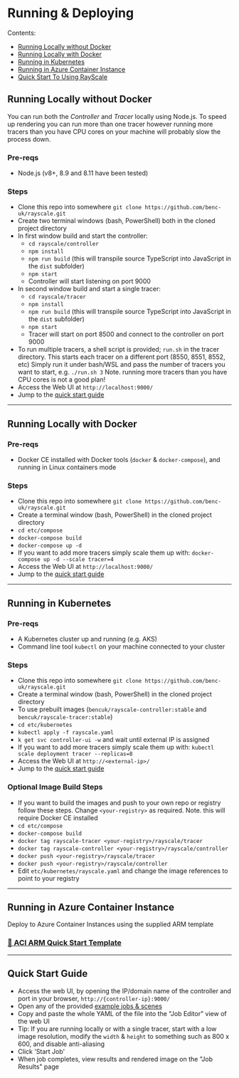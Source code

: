 # Running & Deploying 

Contents:
- [Running Locally without Docker](#running-locally-without-docker)
- [Running Locally with Docker](#running-locally-with-docker)
- [Running in Kubernetes](#running-in-kubernetes)
- [Running in Azure Container Instance](#running-in-azure-container-instance)
- [Quick Start To Using RayScale](#quick-start-guide)

## Running Locally without Docker
You can run both the *Controller* and *Tracer* locally using Node.js. To speed up rendering you can run more than one tracer however running more tracers than you have CPU cores on your machine will probably slow the process down.

### Pre-reqs
- Node.js (v8+, 8.9 and 8.11 have been tested)

### Steps
- Clone this repo into somewhere `git clone https://github.com/benc-uk/rayscale.git`
- Create two terminal windows (bash, PowerShell) both in the cloned project directory
- In first window build and start the controller:
  - `cd rayscale/controller`
  - `npm install`
  - `npm run build` (this will transpile source TypeScript into JavaScript in the `dist` subfolder)
  - `npm start`
  - Controller will start listening on port 9000
- In second window build and start a single tracer:
  - `cd rayscale/tracer`
  - `npm install`
  - `npm run build` (this will transpile source TypeScript into JavaScript in the `dist` subfolder)
  - `npm start`
  - Tracer will start on port 8500 and connect to the controller on port 9000
- To run multiple tracers, a shell script is provided; `run.sh` in the tracer directory. This starts each tracer on a different port (8550, 8551, 8552, etc) Simply run it under bash/WSL and pass the number of tracers you want to start, e.g. `./run.sh 3` Note. running more tracers than you have CPU cores is not a good plan!
- Access the Web UI at `http://localhost:9000/`
- Jump to the [quick start guide](#quick-start-guide)

---

## Running Locally with Docker

### Pre-reqs
- Docker CE installed with Docker tools (`docker` & `docker-compose`), and running in Linux containers mode

### Steps
- Clone this repo into somewhere `git clone https://github.com/benc-uk/rayscale.git`
- Create a terminal window (bash, PowerShell) in the cloned project directory
- `cd etc/compose`
- `docker-compose build`
- `docker-compose up -d`
- If you want to add more tracers simply scale them up with: `docker-compose up -d --scale tracer=4`
- Access the Web UI at `http://localhost:9000/`
- Jump to the [quick start guide](#quick-start-guide)

---

## Running in Kubernetes

### Pre-reqs
- A Kubernetes cluster up and running (e.g. AKS)
- Command line tool `kubectl` on your machine connected to your cluster

### Steps
- Clone this repo into somewhere `git clone https://github.com/benc-uk/rayscale.git`
- Create a terminal window (bash, PowerShell) in the cloned project directory
- To use prebuilt images (`bencuk/rayscale-controller:stable` and `bencuk/rayscale-tracer:stable`)
- `cd etc/kubernetes`
- `kubectl apply -f rayscale.yaml`
- `k get svc controller-ui -w` and wait until external IP is assigned
- If you want to add more tracers simply scale them up with: `kubectl scale deployment tracer --replicas=8`
- Access the Web UI at `http://<external-ip>/`
- Jump to the [quick start guide](#quick-start-guide)

### Optional Image Build Steps
- If you want to build the images and push to your own repo or registry follow these steps. Change `<your-registry>` as required. Note. this will require Docker CE installed
- `cd etc/compose`
- `docker-compose build`
- `docker tag rayscale-tracer <your-registry>/rayscale/tracer`
- `docker tag rayscale-controller <your-registry>/rayscale/controller`
- `docker push <your-registry>/rayscale/tracer`
- `docker push <your-registry>/rayscale/controller`
- Edit `etc/kubernetes/rayscale.yaml` and change the image references to point to your registry

---

## Running in Azure Container Instance
Deploy to Azure Container Instances using the supplied ARM template
### [📘 ACI ARM Quick Start Template](../etc/aci-template/)

---

## Quick Start Guide
- Access the web UI, by opening the IP/domain name of the controller and port in your browser, `http://{controller-ip}:9000/`
- Open any of the provided [example jobs & scenes](../examples/jobs) 
- Copy and paste the whole YAML of the file into the "Job Editor" view of the web UI
- Tip: If you are running locally or with a single tracer, start with a low image resolution, modify the `width` & `height` to something such as 800 x 600, and disable anti-aliasing
- Click 'Start Job'
- When job completes, view results and rendered image on the "Job Results" page 